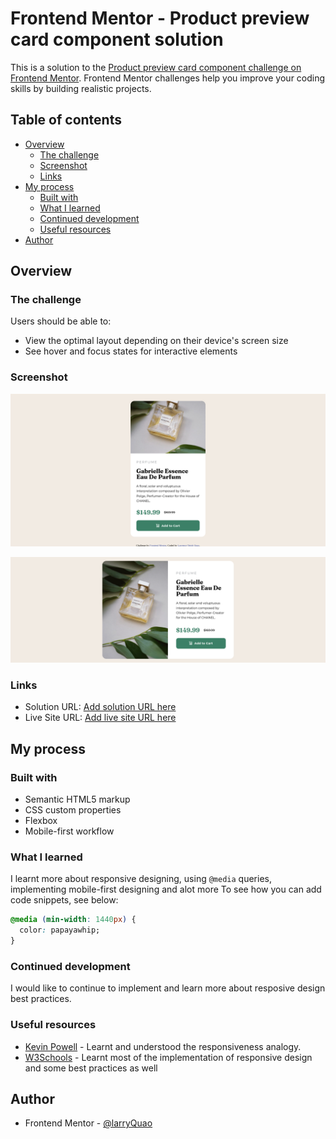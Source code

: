 # Frontend Mentor - Product preview card component solution

This is a solution to the [Product preview card component challenge on Frontend Mentor](https://www.frontendmentor.io/challenges/product-preview-card-component-GO7UmttRfa). Frontend Mentor challenges help you improve your coding skills by building realistic projects. 

## Table of contents

- [Overview](#overview)
  - [The challenge](#the-challenge)
  - [Screenshot](#screenshot)
  - [Links](#links)
- [My process](#my-process)
  - [Built with](#built-with)
  - [What I learned](#what-i-learned)
  - [Continued development](#continued-development)
  - [Useful resources](#useful-resources)
- [Author](#author)

## Overview

### The challenge

Users should be able to:

- View the optimal layout depending on their device's screen size
- See hover and focus states for interactive elements

### Screenshot

![](images/mobile-shot.png)

![](images/desktop_shot.png)

### Links

- Solution URL: [Add solution URL here](https://your-solution-url.com)
- Live Site URL: [Add live site URL here](https://your-live-site-url.com)

## My process

### Built with

- Semantic HTML5 markup
- CSS custom properties
- Flexbox
- Mobile-first workflow

### What I learned

I learnt more about responsive designing, using ```@media``` queries, implementing mobile-first designing and alot more
To see how you can add code snippets, see below:



```css
@media (min-width: 1440px) {
  color: papayawhip;
}
```

### Continued development

I would like to continue to implement and learn more about resposive design best practices.

### Useful resources

- [Kevin Powell](https://www.kevinpowell.co/) - Learnt and understood the responsiveness analogy. 
- [W3Schools](https://www.w3schools.com/) - Learnt most of the implementation of responsive design and some best practices as well

## Author

- Frontend Mentor - [@larryQuao](https://www.frontendmentor.io/profile/larryQuao)

